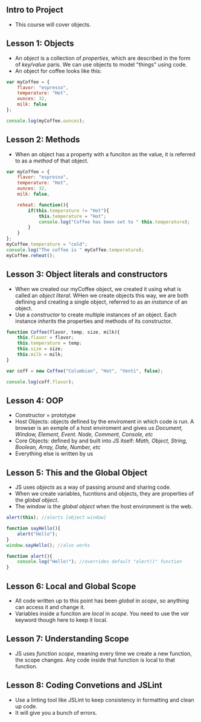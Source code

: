 ## Intro to Project
- This course will cover objects.

## Lesson 1: Objects
- An _object_ is a collection of _properties_, which are described in the form of _key/value_ paris.  We can use objects to model "things" using code.
- An object for coffee looks like this:
```javascript
var myCoffee = {
	flavor: "espresso",
	temperature: "Hot",
	ounces: 32,
	milk: false
};

console.log(myCoffee.ounces);
```

## Lesson 2: Methods
- When an object has a property with a funciton as the value, it is referred to as a _method_ of that object.
```javascript
var myCoffee = {
	flavor: "espresso",
	temperature: "Hot",
	ounces: 32,
	milk: false,

	reheat: function(){
		if(this.temperature != "Hot"){
			this.temperature = "Hot";
			console.log("Coffee has been set to " this.temperature);
		}
	}
};
myCoffee.temperature = "cold";
console.log("The coffee is " myCoffee.temperature);
myCoffee.reheat();
```

## Lesson 3: Object literals and constructors
- When we created our myCoffee object, we created it using what is called an _object literal_.  WHen we create objects this way, we are both defining and creating a single object, referred to as an _instance_ of an object.
- Use a _constructor_ to create multiple instances of an object.  Each instance _inherits_ the properties and methods of its constructor.
```javascript
function Coffee(flavor, temp, size, milk){
	this.flavor = flavor;
	this.temperature = temp;
	this.size = size;
	this.milk = milk;
}

var coff = new Coffee("Columbian", "Hot", "Venti", false);

console.log(coff.flavor);
```

## Lesson 4: OOP
- Constructor = prototype
- Host Objects: objects defined by the enviroment in which code is run.  A browser is an exmple of a host enviroment and gives us _Document, Window, Element, Event. Node, Comment, Console, etc_
- Core Objects: defined by and built into JS itself: _Math, Object, String, Boolean, Array, Date, Number, etc_
- Everything else is written by us

## Lesson 5: This and the Global Object
- JS uses _objects_ as a way of passing around and sharing code.
- When we create variables, fucntions and objects, they are properties of the _global object_.
- The _window_ is the _global object_ when the host environment is the web.
```javascript
alert(this); //alerts [object window]

function sayHello(){
	alert("Hello");
}
window.sayHello(); //also works

function alert(){
	console.log("Hello!"); //overrides default "alert()" function
}
```

## Lesson 6: Local and Global Scope
- All code written up to this point has been _global_ in _scope_, so anything can access it and change it.
- Variables inside a funciton are _local_ in _scope_.  You need to use the _var_ keyword though here to keep it local.

## Lesson 7: Understanding Scope
- JS uses _function scope_, meaning every time we create a new function, the scope changes.  Any code inside that function is local to that function.

## Lesson 8: Coding Convetions and JSLint
- Use a linting tool like JSLint to keep consistency in formatting and clean up code.
- It will give you a bunch of errors.